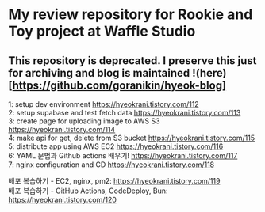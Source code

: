 # My review repository for Rookie and Toy project at Waffle Studio

## This repository is deprecated. I preserve this just for archiving and blog is maintained !(here)[https://github.com/goranikin/hyeok-blog]

1: setup dev environment https://hyeokrani.tistory.com/112  
2: setup supabase and test fetch data https://hyeokrani.tistory.com/113  
3: create page for uploading image to AWS S3 https://hyeokrani.tistory.com/114  
4: make api for get, delete from S3 bucket https://hyeokrani.tistory.com/115  
5: distribute app using AWS EC2 https://hyeokrani.tistory.com/116  
6: YAML 문법과 Github actions 배우기! https://hyeokrani.tistory.com/117  
7: nginx configuration and CD https://hyeokrani.tistory.com/118

배포 복습하기 - EC2, nginx, pm2: https://hyeokrani.tistory.com/119  
배포 복습하기 - GitHub Actions, CodeDeploy, Bun: https://hyeokrani.tistory.com/120
